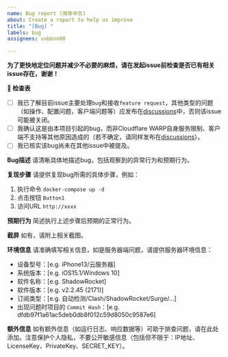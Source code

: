 ```yaml
---
name: Bug report (简体中文)
about: Create a report to help us improve
title: "[Bug] "
labels: bug
assignees: vvbbnn00

---
```


**为了更快地定位问题并减少不必要的麻烦，请在发起issue前检查是否已有相关issue存在，谢谢！**

**📜 检查表**
- [ ] 我已了解目前issue主要处理`bug`和接收`feature request`，其他类型的问题（如操作、配置问题，客户端问题等）应发布在[discussions](https://github.com/vvbbnn00/WARP-Clash-API/discussions)中，否则该issue可能被关闭。
- [ ] 我确认这是由本项目引起的bug，而非Cloudflare WARP自身服务限制、客户端不支持等其他原因造成的（若不确定，请同样发布在[discussions](https://github.com/vvbbnn00/WARP-Clash-API/discussions)）。
- [ ] 我已核实该bug尚未在其他issue中被提及。

**Bug描述**
请清晰具体地描述bug，包括观察到的异常行为和预期行为。

**复现步骤**
请提供复现bug所需的具体步骤，例如：
1. 执行命令 `docker-compose up -d`
2. 点击按钮 `Button1`
3. 访问URL `http://xxxx`

**预期行为**
简述执行上述步骤后预期的正常行为。

**截屏**
如有，请附上相关截图。

**环境信息**
请准确填写相关信息，如是服务器端问题，请提供服务器环境信息：
- 设备型号：[e.g. iPhone13/云服务器]
- 系统版本：[e.g. iOS15.1/Windows 10]
- 软件名称：[e.g. ShadowRocket]
- 软件版本：[e.g. v2.2.45 (2171)]
- 订阅类型：[e.g. 自动检测/Clash/ShadowRocket/Surge/...]
- 出现问题时项目的 `Commit Hash`：[e.g. dfdb97f1a61ac5deb0db8f012c59d8050c9587e6]

**额外信息**
如有额外信息（如运行日志、响应数据等）可助于排查问题，请在此处添加。注意保护个人隐私，不要公开敏感信息（包括但不限于：IP地址、LicenseKey、PrivateKey、SECRET_KEY）。
